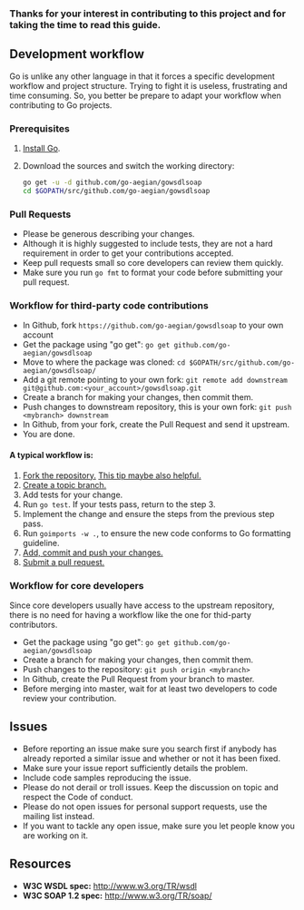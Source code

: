### Thanks for your interest in contributing to this project and for taking the time to read this guide.

## Development workflow
Go is unlike any other language in that it forces a specific development workflow and project structure. Trying to fight it is useless, frustrating and time consuming. So, you better be prepare to adapt your workflow when contributing to Go projects.

### Prerequisites
1. [Install Go][go-install].
2. Download the sources and switch the working directory:

    ```bash
    go get -u -d github.com/go-aegian/gowsdlsoap
    cd $GOPATH/src/github.com/go-aegian/gowsdlsoap
    ```

### Pull Requests
* Please be generous describing your changes.
* Although it is highly suggested to include tests, they are not a hard requirement in order to get your contributions accepted.
* Keep pull requests small so core developers can review them quickly.
* Make sure you run `go fmt` to format your code before submitting your pull request.

### Workflow for third-party code contributions
* In Github, fork `https://github.com/go-aegian/gowsdlsoap` to your own account
* Get the package using "go get": `go get github.com/go-aegian/gowsdlsoap`
* Move to where the package was cloned: `cd $GOPATH/src/github.com/go-aegian/gowsdlsoap/`
* Add a git remote pointing to your own fork: `git remote add downstream git@github.com:<your_account>/gowsdlsoap.git`
* Create a branch for making your changes, then commit them.
* Push changes to downstream repository, this is your own fork: `git push <mybranch> downstream`
* In Github, from your fork, create the Pull Request and send it upstream.
* You are done.

#### A typical workflow is:

1. [Fork the repository.][fork] [This tip maybe also helpful.][go-fork-tip]
2. [Create a topic branch.][branch]
3. Add tests for your change.
4. Run `go test`. If your tests pass, return to the step 3.
5. Implement the change and ensure the steps from the previous step pass.
6. Run `goimports -w .`, to ensure the new code conforms to Go formatting guideline.
7. [Add, commit and push your changes.][git-help]
8. [Submit a pull request.][pull-req]

### Workflow for core developers
Since core developers usually have access to the upstream repository, there is no need for having a workflow like the one for thid-party contributors.

* Get the package using "go get": `go get github.com/go-aegian/gowsdlsoap`
* Create a branch for making your changes, then commit them.
* Push changes to the repository: `git push origin <mybranch>`
* In Github, create the Pull Request from your branch to master.
* Before merging into master, wait for at least two developers to code review your contribution.


## Issues
* Before reporting an issue make sure you search first if anybody has already reported a similar issue and whether or not it has been fixed.
* Make sure your issue report sufficiently details the problem.
* Include code samples reproducing the issue.
* Please do not derail or troll issues. Keep the discussion on topic and respect the Code of conduct.
* Please do not open issues for personal support requests, use the mailing list instead.
* If you want to tackle any open issue, make sure you let people know you are working on it.


## Resources
* **W3C WSDL spec:** http://www.w3.org/TR/wsdl
* **W3C SOAP 1.2 spec:** http://www.w3.org/TR/soap/

[go-install]: https://golang.org/doc/install

[go-fork-tip]: http://blog.campoy.cat/2014/03/github-and-go-forking-pull-requests-and.html

[fork]: https://help.github.com/articles/fork-a-repo

[branch]: http://learn.github.com/p/branching.html

[git-help]: https://guides.github.com

[pull-req]: https://help.github.com/articles/using-pull-requests
